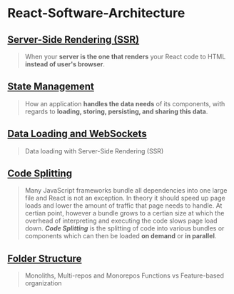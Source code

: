 # React-Software-Architecture

## [Server-Side Rendering (SSR)](https://github.com/ahmetkca/React-Software-Architecture/tree/server-side-rendering)
> When your **server is the one that renders** your React code to HTML **instead of user's browser**.

## [State Management](https://github.com/ahmetkca/React-Software-Architecture/tree/state-management)
> How an application **handles the data needs** of its components, with regards to **loading, storing, persisting, and sharing this data**.


## [Data Loading and WebSockets](https://github.com/ahmetkca/React-Software-Architecture/tree/data-loading-and-websockets)
> Data loading with Server-Side Rendering (SSR)

## [Code Splitting](https://github.com/ahmetkca/React-Software-Architecture/tree/code-splitting)
> Many JavaScript frameworks bundle all dependencies into one large file and React is not an exception. In theory it should speed up page loads and lower the amount of traffic that page needs to handle. At certian point, however a bundle grows to a certian size at which the overhead of interpreting and executing the code slows page load down. ***Code Splitting*** is the splitting of code  into various bundles or components which can then be loaded **on demand** or **in parallel**.

## [Folder Structure](https://github.com/ahmetkca/React-Software-Architecture/tree/folder-structure-and-naming-conventions)
> Monoliths, Multi-repos and Monorepos
> Functions vs Feature-based organization
